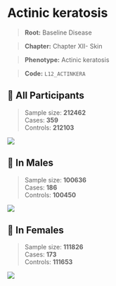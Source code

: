 # Actinic keratosis

> **Root:** Baseline Disease  

> **Chapter:** Chapter XII- Skin  

> **Phenotype:** Actinic keratosis  

> **Code:** `L12_ACTINKERA`

## 🧪 All Participants  
> Sample size: **212462**  
> Cases: **359**  
> Controls: **212103**
<img src="/Disease/Figures/ALL/Baseline/L12_ACTINKERA.png"/>
<CsvTable src="/public/Disease/Data/ALL/Baseline/LG_L12_ACTINKERA.csv" label="🔍 View full results" />

## 👨 In Males  
> Sample size: **100636**  
> Cases: **186**  
> Controls: **100450**
<img src="/Disease/Figures/Male/Baseline/L12_ACTINKERA.png"/>
<CsvTable src="/public/Disease/Data/Male/Baseline/LG_L12_ACTINKERA.csv" label="🔍 View full results" />

## 👩 In Females  
> Sample size: **111826**  
> Cases: **173**  
> Controls: **111653**
<img src="/Disease/Figures/Female/Baseline/L12_ACTINKERA.png"/>
<CsvTable src="/public/Disease/Data/Female/Baseline/LG_L12_ACTINKERA.csv" label="🔍 View full results" />
